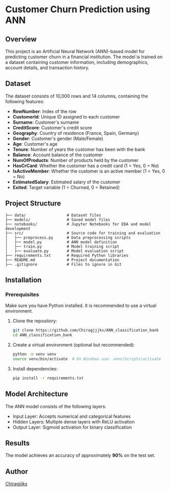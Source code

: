 # Customer Churn Prediction using ANN

## Overview

This project is an Artificial Neural Network (ANN)-based model for predicting customer churn in a financial institution. The model is trained on a dataset containing customer information, including demographics, account details, and transaction history.

## Dataset

The dataset consists of 10,000 rows and 14 columns, containing the following features:

- **RowNumber**: Index of the row
- **CustomerId**: Unique ID assigned to each customer
- **Surname**: Customer's surname
- **CreditScore**: Customer's credit score
- **Geography**: Country of residence (France, Spain, Germany)
- **Gender**: Customer's gender (Male/Female)
- **Age**: Customer's age
- **Tenure**: Number of years the customer has been with the bank
- **Balance**: Account balance of the customer
- **NumOfProducts**: Number of products held by the customer
- **HasCrCard**: Whether the customer has a credit card (1 = Yes, 0 = No)
- **IsActiveMember**: Whether the customer is an active member (1 = Yes, 0 = No)
- **EstimatedSalary**: Estimated salary of the customer
- **Exited**: Target variable (1 = Churned, 0 = Retained)

## Project Structure

```
├── data/                  # Dataset files
├── models/                # Saved model files
├── notebooks/             # Jupyter Notebooks for EDA and model development
├── src/                   # Source code for training and evaluation
│   ├── preprocess.py      # Data preprocessing scripts
│   ├── model.py           # ANN model definition
│   ├── train.py           # Model training script
│   ├── evaluate.py        # Model evaluation script
├── requirements.txt       # Required Python libraries
├── README.md              # Project documentation
├── .gitignore             # Files to ignore in Git
```

## Installation

### Prerequisites

Make sure you have Python installed. It is recommended to use a virtual environment.

1. Clone the repository:
   ```sh
   git clone https://github.com/Chiragjjjks/ANN_classification_bank
   cd ANN_classification_bank
   ```
2. Create a virtual environment (optional but recommended):
   ```sh
   python -m venv venv
   source venv/bin/activate  # On Windows use: venv\Scripts\activate
   ```
3. Install dependencies:
   ```sh
   pip install -r requirements.txt
   ```

## Model Architecture

The ANN model consists of the following layers:

- Input Layer: Accepts numerical and categorical features
- Hidden Layers: Multiple dense layers with ReLU activation
- Output Layer: Sigmoid activation for binary classification

## Results

The model achieves an accuracy of approximately **90%** on the test set.

## Author

[Chiragjjjks]([https://github.com/your-username/](https://github.com/Chiragjjjks))

